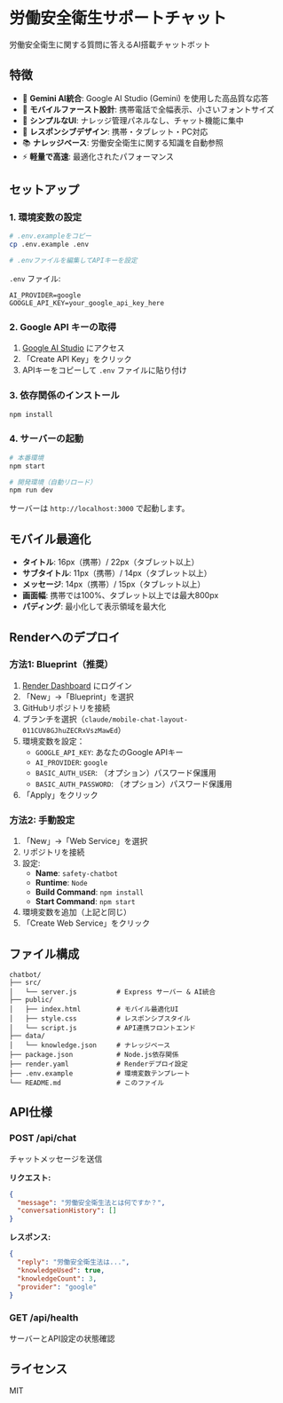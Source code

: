 # 労働安全衛生サポートチャット

労働安全衛生に関する質問に答えるAI搭載チャットボット

## 特徴

- 🤖 **Gemini AI統合**: Google AI Studio (Gemini) を使用した高品質な応答
- 📱 **モバイルファースト設計**: 携帯電話で全幅表示、小さいフォントサイズ
- 💬 **シンプルなUI**: ナレッジ管理パネルなし、チャット機能に集中
- 🎨 **レスポンシブデザイン**: 携帯・タブレット・PC対応
- 📚 **ナレッジベース**: 労働安全衛生に関する知識を自動参照
- ⚡ **軽量で高速**: 最適化されたパフォーマンス

## セットアップ

### 1. 環境変数の設定

```bash
# .env.exampleをコピー
cp .env.example .env

# .envファイルを編集してAPIキーを設定
```

`.env` ファイル:
```
AI_PROVIDER=google
GOOGLE_API_KEY=your_google_api_key_here
```

### 2. Google API キーの取得

1. [Google AI Studio](https://aistudio.google.com/app/apikey) にアクセス
2. 「Create API Key」をクリック
3. APIキーをコピーして `.env` ファイルに貼り付け

### 3. 依存関係のインストール

```bash
npm install
```

### 4. サーバーの起動

```bash
# 本番環境
npm start

# 開発環境（自動リロード）
npm run dev
```

サーバーは `http://localhost:3000` で起動します。

## モバイル最適化

- **タイトル**: 16px（携帯）/ 22px（タブレット以上）
- **サブタイトル**: 11px（携帯）/ 14px（タブレット以上）
- **メッセージ**: 14px（携帯）/ 15px（タブレット以上）
- **画面幅**: 携帯では100%、タブレット以上では最大800px
- **パディング**: 最小化して表示領域を最大化

## Renderへのデプロイ

### 方法1: Blueprint（推奨）

1. [Render Dashboard](https://dashboard.render.com/) にログイン
2. 「New」→「Blueprint」を選択
3. GitHubリポジトリを接続
4. ブランチを選択（`claude/mobile-chat-layout-011CUV8GJhuZECRxVszMawEd`）
5. 環境変数を設定：
   - `GOOGLE_API_KEY`: あなたのGoogle APIキー
   - `AI_PROVIDER`: `google`
   - `BASIC_AUTH_USER`: （オプション）パスワード保護用
   - `BASIC_AUTH_PASSWORD`: （オプション）パスワード保護用
6. 「Apply」をクリック

### 方法2: 手動設定

1. 「New」→「Web Service」を選択
2. リポジトリを接続
3. 設定:
   - **Name**: `safety-chatbot`
   - **Runtime**: `Node`
   - **Build Command**: `npm install`
   - **Start Command**: `npm start`
4. 環境変数を追加（上記と同じ）
5. 「Create Web Service」をクリック

## ファイル構成

```
chatbot/
├── src/
│   └── server.js          # Express サーバー & AI統合
├── public/
│   ├── index.html         # モバイル最適化UI
│   ├── style.css          # レスポンシブスタイル
│   └── script.js          # API連携フロントエンド
├── data/
│   └── knowledge.json     # ナレッジベース
├── package.json           # Node.js依存関係
├── render.yaml            # Renderデプロイ設定
├── .env.example           # 環境変数テンプレート
└── README.md              # このファイル
```

## API仕様

### POST /api/chat

チャットメッセージを送信

**リクエスト:**
```json
{
  "message": "労働安全衛生法とは何ですか？",
  "conversationHistory": []
}
```

**レスポンス:**
```json
{
  "reply": "労働安全衛生法は...",
  "knowledgeUsed": true,
  "knowledgeCount": 3,
  "provider": "google"
}
```

### GET /api/health

サーバーとAPI設定の状態確認

## ライセンス

MIT
